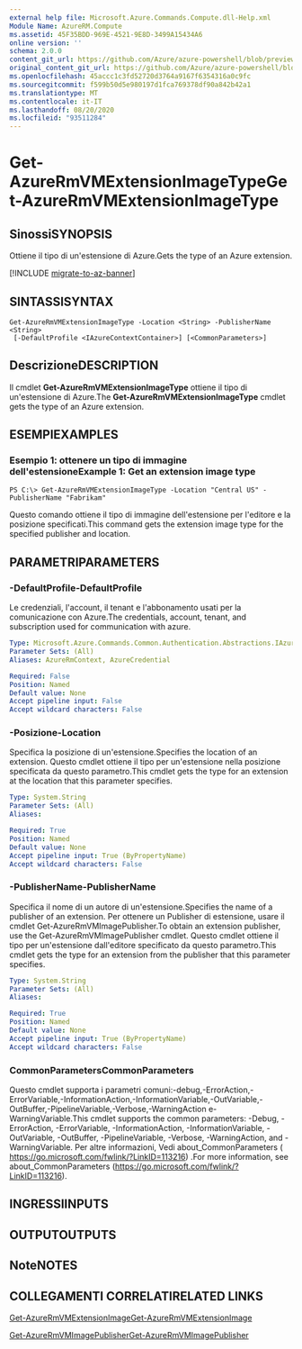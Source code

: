 ```yaml
---
external help file: Microsoft.Azure.Commands.Compute.dll-Help.xml
Module Name: AzureRM.Compute
ms.assetid: 45F35BDD-969E-4521-9E8D-3499A15434A6
online version: ''
schema: 2.0.0
content_git_url: https://github.com/Azure/azure-powershell/blob/preview/src/ResourceManager/Compute/Stack/Commands.Compute/help/Get-AzureRmVMExtensionImageType.md
original_content_git_url: https://github.com/Azure/azure-powershell/blob/preview/src/ResourceManager/Compute/Stack/Commands.Compute/help/Get-AzureRmVMExtensionImageType.md
ms.openlocfilehash: 45accc1c3fd52720d3764a9167f6354316a0c9fc
ms.sourcegitcommit: f599b50d5e980197d1fca769378df90a842b42a1
ms.translationtype: MT
ms.contentlocale: it-IT
ms.lasthandoff: 08/20/2020
ms.locfileid: "93511284"
---
```

# <span data-ttu-id="82085-101">Get-AzureRmVMExtensionImageType</span><span class="sxs-lookup"><span data-stu-id="82085-101">Get-AzureRmVMExtensionImageType</span></span>

## <span data-ttu-id="82085-102">Sinossi</span><span class="sxs-lookup"><span data-stu-id="82085-102">SYNOPSIS</span></span>
<span data-ttu-id="82085-103">Ottiene il tipo di un'estensione di Azure.</span><span class="sxs-lookup"><span data-stu-id="82085-103">Gets the type of an Azure extension.</span></span>

[!INCLUDE [migrate-to-az-banner](../../includes/migrate-to-az-banner.md)]

## <span data-ttu-id="82085-104">SINTASSI</span><span class="sxs-lookup"><span data-stu-id="82085-104">SYNTAX</span></span>

```
Get-AzureRmVMExtensionImageType -Location <String> -PublisherName <String>
 [-DefaultProfile <IAzureContextContainer>] [<CommonParameters>]
```

## <span data-ttu-id="82085-105">Descrizione</span><span class="sxs-lookup"><span data-stu-id="82085-105">DESCRIPTION</span></span>
<span data-ttu-id="82085-106">Il cmdlet **Get-AzureRmVMExtensionImageType** ottiene il tipo di un'estensione di Azure.</span><span class="sxs-lookup"><span data-stu-id="82085-106">The **Get-AzureRmVMExtensionImageType** cmdlet gets the type of an Azure extension.</span></span>

## <span data-ttu-id="82085-107">ESEMPI</span><span class="sxs-lookup"><span data-stu-id="82085-107">EXAMPLES</span></span>

### <span data-ttu-id="82085-108">Esempio 1: ottenere un tipo di immagine dell'estensione</span><span class="sxs-lookup"><span data-stu-id="82085-108">Example 1: Get an extension image type</span></span>
```
PS C:\> Get-AzureRmVMExtensionImageType -Location "Central US" -PublisherName "Fabrikam"
```

<span data-ttu-id="82085-109">Questo comando ottiene il tipo di immagine dell'estensione per l'editore e la posizione specificati.</span><span class="sxs-lookup"><span data-stu-id="82085-109">This command gets the extension image type for the specified publisher and location.</span></span>

## <span data-ttu-id="82085-110">PARAMETRI</span><span class="sxs-lookup"><span data-stu-id="82085-110">PARAMETERS</span></span>

### <span data-ttu-id="82085-111">-DefaultProfile</span><span class="sxs-lookup"><span data-stu-id="82085-111">-DefaultProfile</span></span>
<span data-ttu-id="82085-112">Le credenziali, l'account, il tenant e l'abbonamento usati per la comunicazione con Azure.</span><span class="sxs-lookup"><span data-stu-id="82085-112">The credentials, account, tenant, and subscription used for communication with azure.</span></span>

```yaml
Type: Microsoft.Azure.Commands.Common.Authentication.Abstractions.IAzureContextContainer
Parameter Sets: (All)
Aliases: AzureRmContext, AzureCredential

Required: False
Position: Named
Default value: None
Accept pipeline input: False
Accept wildcard characters: False
```

### <span data-ttu-id="82085-113">-Posizione</span><span class="sxs-lookup"><span data-stu-id="82085-113">-Location</span></span>
<span data-ttu-id="82085-114">Specifica la posizione di un'estensione.</span><span class="sxs-lookup"><span data-stu-id="82085-114">Specifies the location of an extension.</span></span>
<span data-ttu-id="82085-115">Questo cmdlet ottiene il tipo per un'estensione nella posizione specificata da questo parametro.</span><span class="sxs-lookup"><span data-stu-id="82085-115">This cmdlet gets the type for an extension at the location that this parameter specifies.</span></span>

```yaml
Type: System.String
Parameter Sets: (All)
Aliases: 

Required: True
Position: Named
Default value: None
Accept pipeline input: True (ByPropertyName)
Accept wildcard characters: False
```

### <span data-ttu-id="82085-116">-PublisherName</span><span class="sxs-lookup"><span data-stu-id="82085-116">-PublisherName</span></span>
<span data-ttu-id="82085-117">Specifica il nome di un autore di un'estensione.</span><span class="sxs-lookup"><span data-stu-id="82085-117">Specifies the name of a publisher of an extension.</span></span>
<span data-ttu-id="82085-118">Per ottenere un Publisher di estensione, usare il cmdlet Get-AzureRmVMImagePublisher.</span><span class="sxs-lookup"><span data-stu-id="82085-118">To obtain an extension publisher, use the Get-AzureRmVMImagePublisher cmdlet.</span></span>
<span data-ttu-id="82085-119">Questo cmdlet ottiene il tipo per un'estensione dall'editore specificato da questo parametro.</span><span class="sxs-lookup"><span data-stu-id="82085-119">This cmdlet gets the type for an extension from the publisher that this parameter specifies.</span></span>

```yaml
Type: System.String
Parameter Sets: (All)
Aliases: 

Required: True
Position: Named
Default value: None
Accept pipeline input: True (ByPropertyName)
Accept wildcard characters: False
```

### <span data-ttu-id="82085-120">CommonParameters</span><span class="sxs-lookup"><span data-stu-id="82085-120">CommonParameters</span></span>
<span data-ttu-id="82085-121">Questo cmdlet supporta i parametri comuni:-debug,-ErrorAction,-ErrorVariable,-InformationAction,-InformationVariable,-OutVariable,-OutBuffer,-PipelineVariable,-Verbose,-WarningAction e-WarningVariable.</span><span class="sxs-lookup"><span data-stu-id="82085-121">This cmdlet supports the common parameters: -Debug, -ErrorAction, -ErrorVariable, -InformationAction, -InformationVariable, -OutVariable, -OutBuffer, -PipelineVariable, -Verbose, -WarningAction, and -WarningVariable.</span></span> <span data-ttu-id="82085-122">Per altre informazioni, Vedi about_CommonParameters ( https://go.microsoft.com/fwlink/?LinkID=113216) .</span><span class="sxs-lookup"><span data-stu-id="82085-122">For more information, see about_CommonParameters (https://go.microsoft.com/fwlink/?LinkID=113216).</span></span>

## <span data-ttu-id="82085-123">INGRESSI</span><span class="sxs-lookup"><span data-stu-id="82085-123">INPUTS</span></span>

## <span data-ttu-id="82085-124">OUTPUT</span><span class="sxs-lookup"><span data-stu-id="82085-124">OUTPUTS</span></span>

## <span data-ttu-id="82085-125">Note</span><span class="sxs-lookup"><span data-stu-id="82085-125">NOTES</span></span>

## <span data-ttu-id="82085-126">COLLEGAMENTI CORRELATI</span><span class="sxs-lookup"><span data-stu-id="82085-126">RELATED LINKS</span></span>

[<span data-ttu-id="82085-127">Get-AzureRmVMExtensionImage</span><span class="sxs-lookup"><span data-stu-id="82085-127">Get-AzureRmVMExtensionImage</span></span>](./Get-AzureRmVMExtensionImage.md)

[<span data-ttu-id="82085-128">Get-AzureRmVMImagePublisher</span><span class="sxs-lookup"><span data-stu-id="82085-128">Get-AzureRmVMImagePublisher</span></span>](./Get-AzureRmVMImagePublisher.md)


